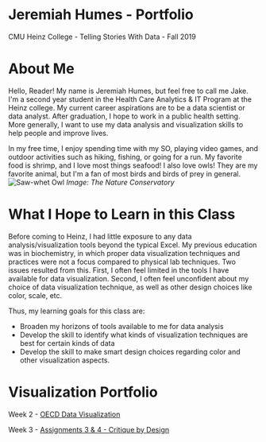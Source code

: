 # Jeremiah Humes - Portfolio
CMU Heinz College - Telling Stories With Data - Fall 2019

# About Me
Hello, Reader! My name is Jeremiah Humes, but feel free to call me Jake. I'm a second year student in the Health Care Analytics & IT Program at the Heinz college. My current career aspirations are to be a data scientist or data analyst. After graduation, I hope to work in a public health setting. More generally, I want to use my data analysis and visualization skills to help people and improve lives.

In my free time, I enjoy spending time with my SO, playing video games, and outdoor activities such as hiking, fishing, or going for a run. My favorite food is shrimp, and I love most things seafood! I also love owls! They are my favorite animal, but I'm a fan of most birds and birds of prey in general.
![Saw-whet Owl](https://natureconservancy-h.assetsadobe.com/is/image/content/dam/tnc/nature/en/photos/tnc_70938803_4000x2200.jpg?crop=0,0,4000,2200&wid=4000&hei=2200&scl=1.0)
*Image: The Nature Conservatory*

# What I Hope to Learn in this Class
Before coming to Heinz, I had little exposure to any data analysis/visualization tools beyond the typical Excel. My previous education was in biochemistry, in which proper data visualization techniques and practices were not a focus compared to physical lab techniques. Two issues resulted from this. First, I often feel limited in the tools I have available for data visualization. Second, I often feel unconfident about my choice of data visualization technique, as well as other design choices like color, scale, etc.

Thus, my learning goals for this class are:
- Broaden my horizons of tools available to me for data analysis
- Develop the skill to identify what kinds of visualization techniques are best for certain kinds of data
- Develop the skill to make smart design choices regarding color and other visualization aspects.

# Visualization Portfolio
Week 2 - [OECD Data Visualization](https://jhumes.github.io/Humes-Portfolio/wk2_OECD_data)

Week 3 - [Assignments 3 & 4 - Critique by Design](https://jhumes.github.io/Humes-Portfolio/wk3_assignment3-4)
